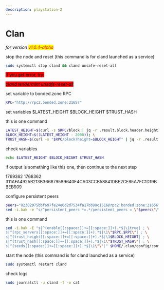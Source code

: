 ```yaml
---
description: playstation-2
---
```


# Clan

_for version <mark style="color:red;">v1.0.4-alpha</mark>_

stop the node and reset (this command is for cland launched as a service)

```bash
sudo systemctl stop cland && cland unsafe-reset-all
```

<mark style="background-color:red;">if you get error, try:</mark>

_<mark style="background-color:red;">cland tendermint unsafe-reset-all</mark>_

set variable to bonded.zone RPC

```bash
RPC="http://rpc2.bonded.zone:21657"
```

set variables $LATEST\_HEIGHT $BLOCK\_HEIGHT $TRUST\_HASH

this is one command

```bash
LATEST_HEIGHT=$(curl -s $RPC/block | jq -r .result.block.header.height); \
BLOCK_HEIGHT=$((LATEST_HEIGHT - 2000)); \
TRUST_HASH=$(curl -s "$RPC/block?height=$BLOCK_HEIGHT" | jq -r .result.block_id.hash)
```

check variables

```bash
echo $LATEST_HEIGHT $BLOCK_HEIGHT $TRUST_HASH
```

if output is something like this one, then continue to the next step

1769362 1768362 311AFA4925B213B366879589640F4CA03CCB58841DBE2CE85A7FC1D19BBEB909

configure persistent peers

```bash
peers="82302975bbf697fe24e6d2d7534fa17bb98c1516@rpc2.bonded.zone:21656"
sed -i.bak -e "s/^persistent_peers *=.*/persistent_peers = \"$peers\"/" $HOME/.clan/config/config.toml
```

this is one command

```bash
sed -i.bak -E "s|^(enable[[:space:]]+=[[:space:]]+).*$|\1true| ; \
s|^(rpc_servers[[:space:]]+=[[:space:]]+).*$|\1\"$RPC,$RPC\"| ; \
s|^(trust_height[[:space:]]+=[[:space:]]+).*$|\1$BLOCK_HEIGHT| ; \
s|^(trust_hash[[:space:]]+=[[:space:]]+).*$|\1\"$TRUST_HASH\"| ; \
s|^(seeds[[:space:]]+=[[:space:]]+).*$|\1\"\"|" $HOME/.clan/config/config.toml
```

start the node (this command is for cland launched as a service)

```bash
sudo systemctl restart cland
```

check logs

```bash
sudo journalctl -u cland -f -o cat
```
